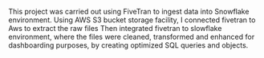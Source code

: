 This project was carried out using FiveTran to ingest data into Snowflake environment.
Using AWS S3 bucket storage facility,  I connected fivetran to Aws to extract the raw files
Then integrated fivetran to slowflake environment, where the files were cleaned, transformed and enhanced for dashboarding purposes,
by creating optimized SQL queries and objects.
